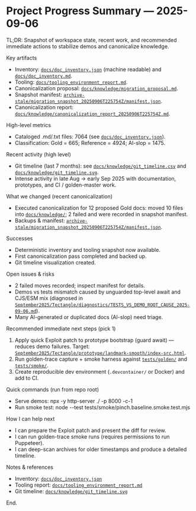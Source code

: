 # Project Progress Summary — 2025-09-06

TL;DR: Snapshot of workspace state, recent work, and recommended immediate actions to stabilize demos and canonicalize knowledge.

Key artifacts
- Inventory: [`docs/doc_inventory.json`](docs/doc_inventory.json:1) (machine readable) and [`docs/doc_inventory.md`](docs/doc_inventory.md:1).
- Tooling: [`docs/tooling_environment_report.md`](docs/tooling_environment_report.md:1).
- Canonicalization proposal: [`docs/knowledge/migration_proposal.md`](docs/knowledge/migration_proposal.md:1).
- Snapshot manifest: [`archive-stale/migration_snapshot_20250906T225754Z/manifest.json`](archive-stale/migration_snapshot_20250906T225754Z/manifest.json:1).
- Canonicalization report: [`docs/knowledge/canonicalization_report_20250906T225754Z.md`](docs/knowledge/canonicalization_report_20250906T225754Z.md:1).

High-level metrics
- Cataloged .md/.txt files: 7064 (see [`docs/doc_inventory.json`](docs/doc_inventory.json:1)).
- Classification: Gold = 665; Reference = 4924; AI-slop = 1475.

Recent activity (high level)
- Git timeline (last 7 months): see [`docs/knowledge/git_timeline.csv`](docs/knowledge/git_timeline.csv:1) and [`docs/knowledge/git_timeline.svg`](docs/knowledge/git_timeline.svg:1).
- Intense activity in late Aug → early Sep 2025 with documentation, prototypes, and CI / golden-master work.

What we changed (recent canonicalization)
- Executed canonicalization for 12 proposed Gold docs: moved 10 files into [`docs/knowledge/`](docs/knowledge/:1); 2 failed and were recorded in snapshot manifest.
- Backups & manifest: [`archive-stale/migration_snapshot_20250906T225754Z/manifest.json`](archive-stale/migration_snapshot_20250906T225754Z/manifest.json:1).

Successes
- Deterministic inventory and tooling snapshot now available.
- First canonicalization pass completed and backed up.
- Git timeline visualization created.

Open issues & risks
- 2 failed moves recorded; inspect manifest for details.
- Demos vs tests mismatch caused by unguarded top-level await and CJS/ESM mix (diagnosed in [`September2025/Tectangle/diagnostics/TESTS_VS_DEMO_ROOT_CAUSE_2025-09-06.md`](September2025/Tectangle/diagnostics/TESTS_VS_DEMO_ROOT_CAUSE_2025-09-06.md:1)).
- Many AI-generated or duplicated docs (AI-slop) need triage.

Recommended immediate next steps (pick 1)
1) Apply quick Exploit patch to prototype bootstrap (guard await) — reduces demo failures. Target: [`September2025/Tectangle/prototype/landmark-smooth/index-src.html`](September2025/Tectangle/prototype/landmark-smooth/index-src.html:1).
2) Run golden-trace capture + smoke harness against [`tests/golden/`](tests/golden/:1) and [`tests/smoke/`](tests/smoke/:1).
3) Create reproducible dev environment (`.devcontainer/` or Docker) and add to CI.

Quick commands (run from repo root)
- Serve demos: npx -y http-server ./ -p 8000 -c-1
- Run smoke test: node --test tests/smoke/pinch.baseline.smoke.test.mjs

How I can help next
- I can prepare the Exploit patch and present the diff for review.
- I can run golden-trace smoke runs (requires permissions to run Puppeteer).
- I can deep-scan archives for older timestamps and produce a detailed timeline.

Notes & references
- Inventory: [`docs/doc_inventory.json`](docs/doc_inventory.json:1)
- Tooling report: [`docs/tooling_environment_report.md`](docs/tooling_environment_report.md:1)
- Git timeline: [`docs/knowledge/git_timeline.svg`](docs/knowledge/git_timeline.svg:1)

End.